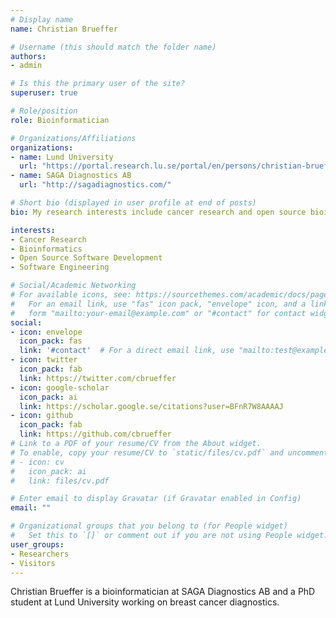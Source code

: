 ```yaml
---
# Display name
name: Christian Brueffer

# Username (this should match the folder name)
authors:
- admin

# Is this the primary user of the site?
superuser: true

# Role/position
role: Bioinformatician

# Organizations/Affiliations
organizations:
- name: Lund University
  url: "https://portal.research.lu.se/portal/en/persons/christian-brueffer(34807b93-a7ad-4694-82b7-2a665a620c14).html"
- name: SAGA Diagnostics AB
  url: "http://sagadiagnostics.com/"

# Short bio (displayed in user profile at end of posts)
bio: My research interests include cancer research and open source bioinformatics.

interests:
- Cancer Research
- Bioinformatics
- Open Source Software Development
- Software Engineering

# Social/Academic Networking
# For available icons, see: https://sourcethemes.com/academic/docs/page-builder/#icons
#   For an email link, use "fas" icon pack, "envelope" icon, and a link in the
#   form "mailto:your-email@example.com" or "#contact" for contact widget.
social:
- icon: envelope
  icon_pack: fas
  link: '#contact'  # For a direct email link, use "mailto:test@example.org".
- icon: twitter
  icon_pack: fab
  link: https://twitter.com/cbrueffer
- icon: google-scholar
  icon_pack: ai
  link: https://scholar.google.se/citations?user=BFnR7W8AAAAJ
- icon: github
  icon_pack: fab
  link: https://github.com/cbrueffer
# Link to a PDF of your resume/CV from the About widget.
# To enable, copy your resume/CV to `static/files/cv.pdf` and uncomment the lines below.
# - icon: cv
#   icon_pack: ai
#   link: files/cv.pdf

# Enter email to display Gravatar (if Gravatar enabled in Config)
email: ""

# Organizational groups that you belong to (for People widget)
#   Set this to `[]` or comment out if you are not using People widget.
user_groups:
- Researchers
- Visitors
---
```


Christian Brueffer is a bioinformatician at SAGA Diagnostics AB and a PhD student at Lund University working on breast cancer diagnostics.
